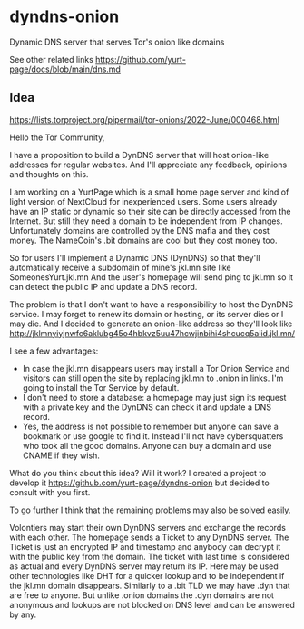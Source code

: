 # dyndns-onion
Dynamic DNS server that serves Tor's onion like domains

See other related links https://github.com/yurt-page/docs/blob/main/dns.md

## Idea
https://lists.torproject.org/pipermail/tor-onions/2022-June/000468.html

Hello the Tor Community,

I have a proposition to build a DynDNS server that will host
onion-like addresses for regular websites. And I'll appreciate any
feedback, opinions and thoughts on this.

I am working on a YurtPage which is a small home page server and kind
of light version of NextCloud for inexperienced users.
Some users already have an IP static or dynamic so their site can be
directly accessed from the Internet.
But still they need a domain to be independent from IP changes.
Unfortunately domains are controlled by the DNS mafia and they cost
money.
The NameCoin's .bit domains are cool but they cost money too.

So for users I'll implement a Dynamic DNS (DynDNS) so that they'll
automatically receive a subdomain of mine's jkl.mn site like
SomeonesYurt.jkl.mn
And the user's homepage will send ping to jkl.mn so it can detect the
public IP and update a DNS record.

The problem is that I don't want to have a responsibility to host the
DynDNS service. I may forget to renew its domain or hosting, or its
server dies or I may die.
And I decided to generate an onion-like address so they'll look like
http://jklmnyiyjnwfc6aklubg45o4hbkvz5uu47hcwjinbihi4shcucq5aiid.jkl.mn/

I see a few advantages:
* In case the jkl.mn disappears users may install a Tor Onion Service
and visitors can still open the site by replacing jkl.mn to .onion in
links. I'm going to install the Tor Service by default.
* I don't need to store a database: a homepage may just sign its
request with a private key and the DynDNS can check it and update a
DNS record.
* Yes, the address is not possible to remember but anyone can save a
bookmark or use google to find it. Instead I'll not have
cybersquatters who took all the good domains. Anyone can buy a domain
and use CNAME if they wish.

What do you think about this idea? Will it work?
I created a project to develop it
https://github.com/yurt-page/dyndns-onion but decided to consult with
you first.

To go further I think that the remaining problems may also be solved easily.

Volontiers may start their own DynDNS servers and exchange the records
with each other.
The homepage sends a Ticket to any DynDNS server. The Ticket is just
an encrypted IP and timestamp and anybody can decrypt it with the
public key from the domain. The ticket with last time is considered as
actual and every DynDNS server may return its IP.
Here may be used other technologies like DHT for a quicker lookup and
to be independent if the jkl.mn domain disappears.
Similarly to a .bit TLD we may have .dyn that are free to anyone. But
unlike .onion domains the .dyn domains are not anonymous and lookups
are not blocked on DNS level and can be answered by any.
